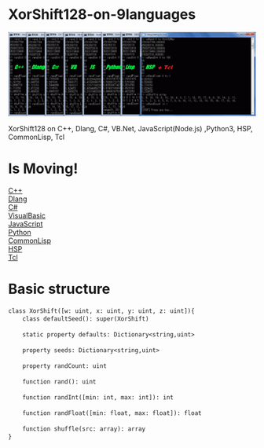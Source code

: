 # XorShift128-on-9languages

![AllConcole!!!!!](https://github.com/yosgspec/XorShift128-on-8languages/blob/master/XorShiftTest.PNG)
  
  
XorShift128 on C++, Dlang, C#, VB.Net, JavaScript(Node.js) ,Python3, HSP, CommonLisp, Tcl
# Is Moving!
[C++](http://rextester.com/EYPFX86053)  
[Dlang](http://rextester.com/QIFR22984)  
[C#](https://dotnetfiddle.net/mlhumR)  
[VisualBasic](https://dotnetfiddle.net/ZLrOaR)  
[JavaScript](https://paiza.io/projects/_K5qiZpBb-0l2C-oghF0Rw)  
[Python](http://rextester.com/FQDO96576)  
[CommonLisp](http://rextester.com/TRDUW96330)  
[HSP](http://hsproom.me/program/view/?p=206)  
[Tcl](http://rextester.com/ZOQO67356)

# Basic structure

    class XorShift([w: uint, x: uint, y: uint, z: uint]){
        class defaultSeed(): super(XorShift)
        
        static property defaults: Dictionary<string,uint>
        
        property seeds: Dictionary<string,uint>
        
        property randCount: uint
        
        function rand(): uint
        
        function randInt([min: int, max: int]): int
        
        function randFloat([min: float, max: float]): float
        
        function shuffle(src: array): array
    }
